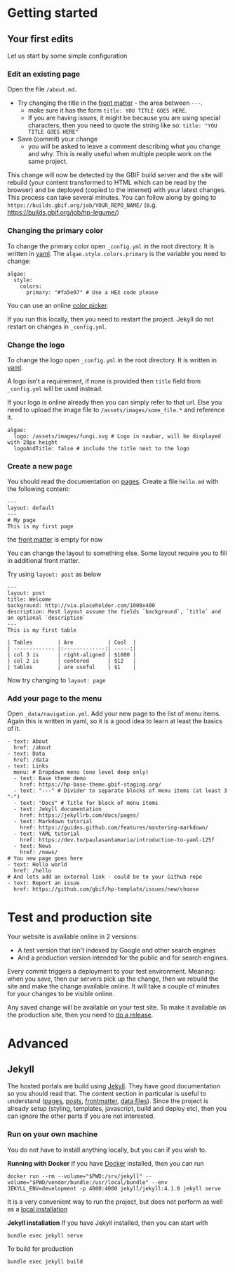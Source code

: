 # Getting started

## Your first edits
Let us start by some simple configuration

### Edit an existing page
Open the file `/about.md`.
* Try changing the title in the [front matter](https://jekyllrb.com/docs/front-matter/) - the area between `---`.
  * make sure it has the form `title: YOU TITLE GOES HERE`.
  * If you are having issues, it might be because you are using special characters, then you need to quote the string like so: `title: "YOU TITLE GOES HERE"`
* Save (commit) your change
  * you will be asked to leave a comment describing what you change and why. This is really useful when multiple people work on the same project.

This change will now be detected by the GBIF build server and the site will rebuild (your content transformed to HTML which can be read by the browser) and be deployed (copied to the internet) with your latest changes. This process can take several minutes. You can follow along by going to `https://builds.gbif.org/job/YOUR_REPO_NAME/` (e.g. https://builds.gbif.org/job/hp-legume/)

### Changing the primary color
To change the primary color open `_config.yml` in the root directory. It is written in [yaml](https://dev.to/paulasantamaria/introduction-to-yaml-125f). The `algae.style.colors.primary` is the variable you need to change:
```
algae:
  style:
    colors:
      primary: "#fa5e97" # Use a HEX code please
```
You can use an online [color picker](https://www.google.com/search?q=color+picker).

If you run this locally, then you need to restart the project. Jekyll do not restart on changes in `_config.yml`.

### Change the logo
To change the logo open `_config.yml` in the root directory. It is written in [yaml](https://dev.to/paulasantamaria/introduction-to-yaml-125f).

A logo isn't a requirement, if none is provided then `title` field from `_config.yml` will be used instead.

If your logo is online already then you can simply refer to that url. Else you need to upload the image file to `/assets/images/some_file.*` and reference it.
```
algae:
  logo: /assets/images/fungi.svg # Logo in navbar, will be displayed with 28px height
  logoAndTitle: false # include the title next to the logo
```

### Create a new page
You should read the documentation on [pages](https://jekyllrb.com/docs/pages/). Create a file `hello.md` with the following content:
```
---
layout: default
---
# My page
This is my first page
```
the [front matter](https://jekyllrb.com/docs/front-matter/) is empty for now

You can change the layout to something else. Some layout require you to fill in additional front matter.

Try using `layout: post` as below
```
---
layout: post
title: Welcome
background: http://via.placeholder.com/1000x400
description: Most layout assume the fields `background`, `title` and an optional `description`
---
This is my first table

| Tables        | Are           | Cool  |
| ------------- |:-------------:| -----:|
| col 3 is      | right-aligned | $1600 |
| col 2 is      | centered      | $12   |
| tables        | are useful    | $1    |
```

Now try changing to `layout: page`

### Add your page to the menu
Open `_data/navigation.yml`. Add your new page to the list of menu items. Again this is written in yaml, so it is a good idea to learn at least the basics of it.
```
- text: About
  href: /about
- text: Data
  href: /data
- text: Links
  menu: # Dropdown menu (one level deep only)
  - text: Base theme demo
    href: https://hp-base-theme.gbif-staging.org/
  - text: "---" # Divider to separate blocks of menu items (at least 3 "-")
  - text: "Docs" # Title for block of menu items
  - text: Jekyll documentation
    href: https://jekyllrb.com/docs/pages/
  - text: Markdown tutorial
    href: https://guides.github.com/features/mastering-markdown/
  - text: YAML tutorial
    href: https://dev.to/paulasantamaria/introduction-to-yaml-125f
  - text: News
    href: /news/
# You new page goes here
- text: Hello world
  href: /hello
# And lets add an external link - could be to your Github repo
- text: Report an issue
  href: https://github.com/gbif/hp-template/issues/new/choose
```

# Test and production site
Your website is available online in 2 versions:

* A test version that isn't indexed by Google and other search engines
* And a production version intended for the public and for search engines. 

Every commit triggers a deployment to your test environment. Meaning: when you save, then our servers pick up the change, then we rebuild the site and make the change available online. It will take a couple of minutes for your changes to be visible online.

Any saved change will be available on your test site. To make it available on the production site, then you need to [do a release](https://docs.github.com/en/github/administering-a-repository/managing-releases-in-a-repository).


# Advanced

## Jekyll
The hosted portals are build using [Jekyll](https://jekyllrb.com). They have good documentation so you should read that. The content section in particular is useful to understand ([pages](https://jekyllrb.com/docs/pages/), [posts](https://jekyllrb.com/docs/posts/), [frontmatter](https://jekyllrb.com/docs/front-matter/), [data files](https://jekyllrb.com/docs/datafiles/)). Since the project is already setup (styling, templates, javascript, build and deploy etc), then you can ignore the other parts if you are not interested.

### Run on your own machine
You do not have to install anything locally, but you can if you wish to.

**Running with Docker**
If you have [Docker](https://www.docker.com/) installed, then you can run

```
docker run --rm --volume="$PWD:/srv/jekyll" --volume="$PWD/vendor/bundle:/usr/local/bundle" --env JEKYLL_ENV=development -p 4000:4000 jekyll/jekyll:4.1.0 jekyll serve
```

It is a very convenient way to run the project, but does not perform as well as a [local installation](https://jekyllrb.com/)

**Jekyll installation**
If you have Jekyll installed, then you can start with

```
bundle exec jekyll serve
```
To build for production
```
bundle exec jekyll build
```
